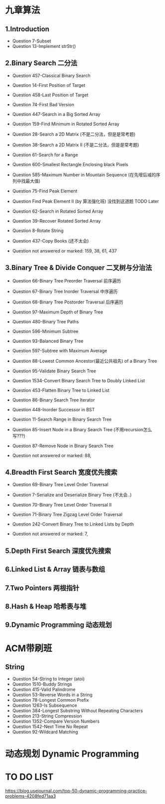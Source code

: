 # 九章算法

## 1.Introduction
* Question 7-Subset
* Question 13-Implement strStr()

## 2.Binary Search 二分法
* Question 457-Classical Binary Search
* Question 14-First Position of Target
* Question 458-Last Position of Target 

* Question 74-First Bad Version
* Question 447-Search in a Big Sorted Array

* Question 159-Find Minimum in Rotated Sorted Array
* Question 28-Search a 2D Matrix      (不是二分法，但是是常考题)  
* Question 38-Search a 2D Matrix II   (不是二分法，但是是常考题)
* Question 61-Search for a Range
* Question 600-Smallest Rectangle Enclosing black Pixels

* Question 585-Maximum Number in Mountain Sequence (在先增后减的序列中找最大值)
* Question 75-Find Peak Element

* Question Find Peak Element II (by 算法强化班)    没找到这道题  TODO Later 

* Question 62-Search in Rotated Sorted Array
* Question 39-Recover Rotated Sorted Array
* Question 8-Rotate String

* Question 437-Copy Books (还不太会)

* Question not answered or marked: 159, 38, 61, 437


## 3.Binary Tree & Divide Conquer 二叉树与分治法

* Question 66-Binary Tree Preorder Traversal 前序遍历
* Question 67-Binary Tree Inorder Traversal 中序遍历
* Question 68-Binary Tree Postorder Traversal 后序遍历
* Question 97-Maximum Depth of Binary Tree

* Question 480-Binary Tree Paths
* Question 596-Minimum Subtree

* Question 93-Balanced Binary Tree
* Question 597-Subtree with Maximum Average
* Question 88-Lowest Common Ancestor(最近公共祖先) of a Binary Tree

* Question 95-Validate Binary Search Tree

* Question 1534-Convert Binary Search Tree to Doubly Linked List
* Question 453-Flatten Binary Tree to Linked List 

* Question 86-Binary Search Tree Iterator   

* Question 448-Inorder Successor in BST
* Question 11-Search Range in Binary Search Tree
* Question 85-Insert Node in a Binary Search Tree  (不用recursion怎么写???)
* Question 87-Remove Node in Binary Search Tree


* Question not answered or marked: 88,


## 4.Breadth First Search 宽度优先搜索 
* Question 69-Binary Tree Level Order Traversal

* Question 7-Serialize and Deserialize Binary Tree  (不太会..)

* Question 70-Binary Tree Level Order Traversal II
* Question 71-Binary Tree Zigzag Level Order Traversal
* Question 242-Convert Binary Tree to Linked Lists by Depth




* Question not answered or marked: 7,


## 5.Depth First Search 深度优先搜索

## 6.Linked List & Array 链表与数组

## 7.Two Pointers 两根指针

## 8.Hash & Heap 哈希表与堆

## 9.Dynamic Programming 动态规划


# ACM带刷班

## String
* Question 54-String to Integer (atoi)
* Question 1510-Buddy Strings
* Question 415-Valid Palindrome
* Question 53-Reverse Words in a String
* Question 78-Longest Common Prefix
* Question 1263-Is Subsequence
* Question 384-Longest Substring Without Repeating Characters
* Question 213-String Compression
* Question 1352-Compare Version Numbers
* Question 1542-Next Time No Repeat
* Question 92-Wildcard Matching

# 动态规划 Dynamic Programming	



# TO DO LIST

https://blog.usejournal.com/top-50-dynamic-programming-practice-problems-4208fed71aa3
